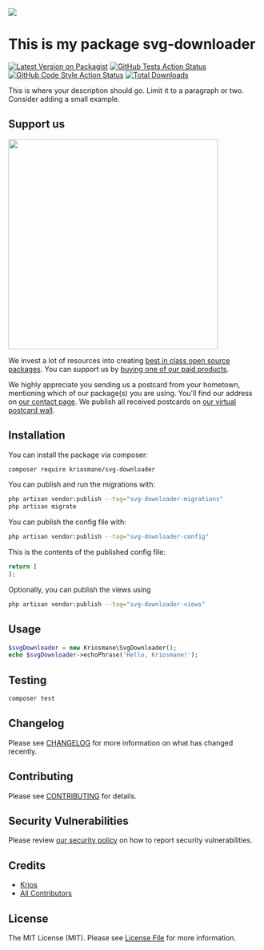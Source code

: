 
[<img src="https://github-ads.s3.eu-central-1.amazonaws.com/support-ukraine.svg?t=1" />](https://supportukrainenow.org)

# This is my package svg-downloader

[![Latest Version on Packagist](https://img.shields.io/packagist/v/kriosmane/svg-downloader.svg?style=flat-square)](https://packagist.org/packages/kriosmane/svg-downloader)
[![GitHub Tests Action Status](https://img.shields.io/github/workflow/status/kriosmane/svg-downloader/run-tests?label=tests)](https://github.com/kriosmane/svg-downloader/actions?query=workflow%3Arun-tests+branch%3Amain)
[![GitHub Code Style Action Status](https://img.shields.io/github/workflow/status/kriosmane/svg-downloader/Check%20&%20fix%20styling?label=code%20style)](https://github.com/kriosmane/svg-downloader/actions?query=workflow%3A"Check+%26+fix+styling"+branch%3Amain)
[![Total Downloads](https://img.shields.io/packagist/dt/kriosmane/svg-downloader.svg?style=flat-square)](https://packagist.org/packages/kriosmane/svg-downloader)

This is where your description should go. Limit it to a paragraph or two. Consider adding a small example.

## Support us

[<img src="https://github-ads.s3.eu-central-1.amazonaws.com/svg-downloader.jpg?t=1" width="419px" />](https://spatie.be/github-ad-click/svg-downloader)

We invest a lot of resources into creating [best in class open source packages](https://spatie.be/open-source). You can support us by [buying one of our paid products](https://spatie.be/open-source/support-us).

We highly appreciate you sending us a postcard from your hometown, mentioning which of our package(s) you are using. You'll find our address on [our contact page](https://spatie.be/about-us). We publish all received postcards on [our virtual postcard wall](https://spatie.be/open-source/postcards).

## Installation

You can install the package via composer:

```bash
composer require kriosmane/svg-downloader
```

You can publish and run the migrations with:

```bash
php artisan vendor:publish --tag="svg-downloader-migrations"
php artisan migrate
```

You can publish the config file with:

```bash
php artisan vendor:publish --tag="svg-downloader-config"
```

This is the contents of the published config file:

```php
return [
];
```

Optionally, you can publish the views using

```bash
php artisan vendor:publish --tag="svg-downloader-views"
```

## Usage

```php
$svgDownloader = new Kriosmane\SvgDownloader();
echo $svgDownloader->echoPhrase('Hello, Kriosmane!');
```

## Testing

```bash
composer test
```

## Changelog

Please see [CHANGELOG](CHANGELOG.md) for more information on what has changed recently.

## Contributing

Please see [CONTRIBUTING](https://github.com/kriosmane/.github/blob/main/CONTRIBUTING.md) for details.

## Security Vulnerabilities

Please review [our security policy](../../security/policy) on how to report security vulnerabilities.

## Credits

- [Krios](https://github.com/kriosmane)
- [All Contributors](../../contributors)

## License

The MIT License (MIT). Please see [License File](LICENSE.md) for more information.
